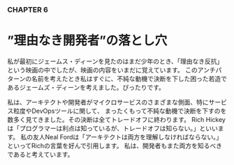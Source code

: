 ### CHAPTER 6

# ”理由なき開発者”の落とし穴

私が最初にジェームス・ディーンを見たのはまだ少年のとき、「理由なき反抗」という映画の中でしたが、映画の内容をいまだに覚えています。
このアンチパターンの名前を考えたとき私はすぐに、不純な動機で決断を下した困った若造であるジェームズ・ディーンを考えました。ぴったりです。 

私は、アーキテクトや開発者がマイクロサービスのさまざまな側面、特にサービス粒度やDevOpsツールに関して、
まったくもって不純な動機で決断を下すのを数多く見てきました。その決断は全てトレードオフに終わります。
Rich Hickeyは「プログラマーは利点は知っているが、トレードオフは知らない。」といいます。
私の友人Neal Fordは「アーキテクトは両方を理解しなければならない。」といってRichの言葉を好んで引用します。
私は、開発者もまた両方を知るべきであると考えています。